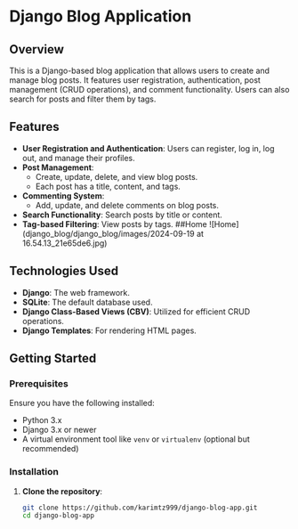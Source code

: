 # Django Blog Application

## Overview

This is a Django-based blog application that allows users to create and manage blog posts. It features user registration, authentication, post management (CRUD operations), and comment functionality. Users can also search for posts and filter them by tags.

## Features

- **User Registration and Authentication**: Users can register, log in, log out, and manage their profiles.
- **Post Management**: 
  - Create, update, delete, and view blog posts.
  - Each post has a title, content, and tags.
- **Commenting System**: 
  - Add, update, and delete comments on blog posts.
- **Search Functionality**: Search posts by title or content.
- **Tag-based Filtering**: View posts by tags.
##Home
![Home](django_blog/django_blog/images/2024-09-19 at 16.54.13_21e65de6.jpg)
## Technologies Used

- **Django**: The web framework.
- **SQLite**: The default database used.
- **Django Class-Based Views (CBV)**: Utilized for efficient CRUD operations.
- **Django Templates**: For rendering HTML pages.

## Getting Started

### Prerequisites

Ensure you have the following installed:

- Python 3.x
- Django 3.x or newer
- A virtual environment tool like `venv` or `virtualenv` (optional but recommended)

### Installation

1. **Clone the repository**:
   ```bash
   git clone https://github.com/karimtz999/django-blog-app.git
   cd django-blog-app
